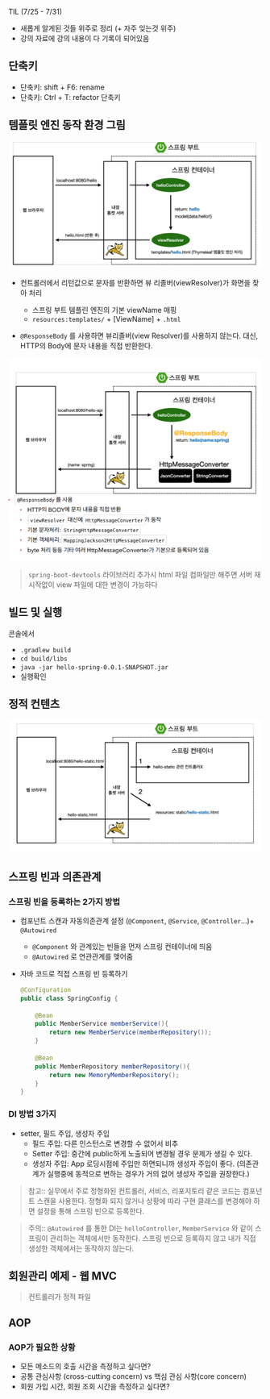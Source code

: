 TIL (7/25 - 7/31)

* 새롭게 알게된 것들 위주로 정리 (+ 자주 잊는것 위주)
* 강의 자료에 강의 내용이 다 기록이 되어있음



## 단축키

* 단축키: shift + F6: rename
* 단축키: Ctrl + T: refactor 단축키



## 템플릿 엔진 동작 환경 그림

![템플릿 엔진 동작 환경](https://github.com/minhee0327/daou-be-study/blob/main/spring-intro/src/main/resources/static/%EC%8A%A4%ED%81%AC%EB%A6%B0%EC%83%B7%202022-07-30%20%EC%98%A4%EC%A0%84%208.43.13.png)

* 컨트롤러에서 리턴값으로 문자를 반환하면 뷰 리졸버(viewResolver)가 화면을 찾아 처리
  * 스프링 부트 템플린 엔진의 기본 viewName 매핑
  * `resources:templates/` + [ViewName] + `.html`

* `@ResponseBody` 를 사용하면 뷰리졸버(view Resolver)를 사용하지 않는다.
  대신, HTTP의 Body에 문자 내용을 직접 반환한다.



![@ResponseBody 사용원리](https://github.com/minhee0327/daou-be-study/blob/main/spring-intro/src/main/resources/static/%EC%8A%A4%ED%81%AC%EB%A6%B0%EC%83%B7%202022-07-30%20%EC%98%A4%EC%A0%84%208.51.53.png)

> `spring-boot-devtools` 라이브러리 추가시 html 파일 컴파일만 해주면 서버 재시작없이 view 파일에 대한 변경이 가능하다



## 빌드 및 실행

콘솔에서

* `.gradlew build`
* `cd build/libs`
* `java -jar hello-spring-0.0.1-SNAPSHOT.jar`
* 실행확인





## 정적 컨텐츠

![정적컨텐츠 이미지](https://github.com/minhee0327/daou-be-study/blob/main/spring-intro/src/main/resources/static/%EC%8A%A4%ED%81%AC%EB%A6%B0%EC%83%B7%202022-07-30%20%EC%98%A4%EC%A0%84%208.48.55.png)





## 스프링 빈과 의존관계

### 스프링 빈을 등록하는 2가지 방법

- 컴포넌트 스캔과 자동의존관계 설정 (`@Component`, `@Service`, `@Controller`...)+ `@Autowired`

  - `@Component` 와 관계있는 빈들을 먼저 스프링 컨테이너에 띄움
  - `@Autowired` 로 연관관계를 맺어줌

- 자바 코드로 직접 스프링 빈 등록하기

  ```java
  @Configuration
  public class SpringConfig {
      
      @Bean
      public MemberService memberService(){
          return new MemberService(memberRepository());
      }
      
      @Bean
      public MemberRepository memberRepository(){
          return new MemoryMemberRepository(); 
      }
  }
  
  ```

  

### DI 방법 3가지

* setter, 필드 주입, 생성자 주입
  * 필드 주입: 다른 인스턴스로 변경할 수 없어서 비추
  * Setter 주입: 중간에 public하게 노출되어 변경될 경우 문제가 생길 수 있다.
  * 생성자 주입:  App 로딩시점에 주입만 하면되니까 생성자 주입이 좋다. (의존관계가 실행중에 동적으로 변하는 경우가 거의 없어 생성자 주입을 권장한다.)



> 참고:: 실무에서 주로 정형화된 컨트롤러, 서비스, 리포지토리 같은 코드는 컴포넌트 스캔을 사용한다.
> 정형화 되지 않거나 상황에 따라 구현 클래스를 변경해야 하면 설정을 통해 스프링 빈으로 등록한다.

> 주의:: `@Autowired` 를 통한 DI는 `helloController`, `MemberService` 와 같이 
> 스프링이 관리하는 객체에서만 동작한다. 스프링 빈으로 등록하지 않고 내가 직접 생성한 객체에서는 동작하지 않는다.





## 회원관리 예제 - 웹 MVC

> 컨트롤러가 정적 파일





## AOP

### AOP가 필요한 상황

* 모든 메소드의 호출 시간을 측정하고 싶다면?
* 공통 관심사항 (cross-cutting concern) vs 핵심 관심 사항(core concern)
* 회원 가입 시간, 회원 조회 시간을 측정하고 싶다면?

